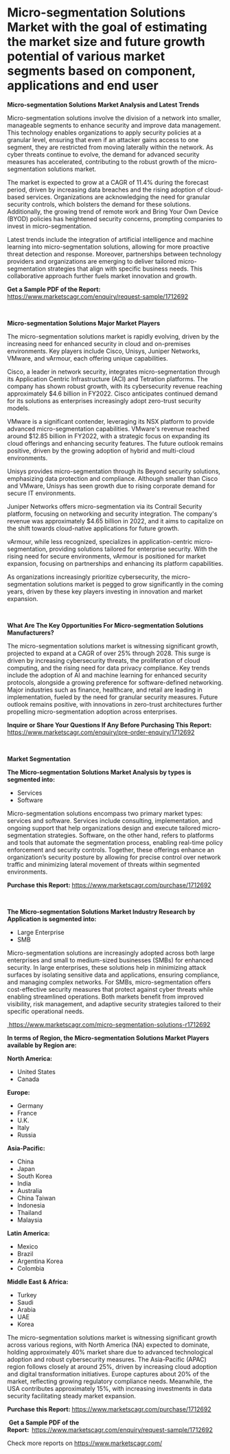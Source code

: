 <p><h1>Micro-segmentation Solutions Market with the goal of estimating the market size and future growth potential of various market segments based on component, applications and end user</h1></p><p><strong>Micro-segmentation Solutions Market Analysis and Latest Trends</strong></p>
<p><p>Micro-segmentation solutions involve the division of a network into smaller, manageable segments to enhance security and improve data management. This technology enables organizations to apply security policies at a granular level, ensuring that even if an attacker gains access to one segment, they are restricted from moving laterally within the network. As cyber threats continue to evolve, the demand for advanced security measures has accelerated, contributing to the robust growth of the micro-segmentation solutions market.</p><p>The market is expected to grow at a CAGR of 11.4% during the forecast period, driven by increasing data breaches and the rising adoption of cloud-based services. Organizations are acknowledging the need for granular security controls, which bolsters the demand for these solutions. Additionally, the growing trend of remote work and Bring Your Own Device (BYOD) policies has heightened security concerns, prompting companies to invest in micro-segmentation.</p><p>Latest trends include the integration of artificial intelligence and machine learning into micro-segmentation solutions, allowing for more proactive threat detection and response. Moreover, partnerships between technology providers and organizations are emerging to deliver tailored micro-segmentation strategies that align with specific business needs. This collaborative approach further fuels market innovation and growth.</p></p>
<p><strong>Get a Sample PDF of the Report:&nbsp;</strong> <a href="https://www.marketscagr.com/enquiry/request-sample/1712692?utm_campaign=1869&utm_medium=2&utm_source=Github&utm_content=ia&utm_term=11012025&utm_id=micro-segmentation-solutions">https://www.marketscagr.com/enquiry/request-sample/1712692</a></p>
<p>&nbsp;</p>
<p><strong>Micro-segmentation Solutions Major Market Players</strong></p>
<p><p>The micro-segmentation solutions market is rapidly evolving, driven by the increasing need for enhanced security in cloud and on-premises environments. Key players include Cisco, Unisys, Juniper Networks, VMware, and vArmour, each offering unique capabilities.</p><p>Cisco, a leader in network security, integrates micro-segmentation through its Application Centric Infrastructure (ACI) and Tetration platforms. The company has shown robust growth, with its cybersecurity revenue reaching approximately $4.6 billion in FY2022. Cisco anticipates continued demand for its solutions as enterprises increasingly adopt zero-trust security models.</p><p>VMware is a significant contender, leveraging its NSX platform to provide advanced micro-segmentation capabilities. VMware's revenue reached around $12.85 billion in FY2022, with a strategic focus on expanding its cloud offerings and enhancing security features. The future outlook remains positive, driven by the growing adoption of hybrid and multi-cloud environments.</p><p>Unisys provides micro-segmentation through its Beyond security solutions, emphasizing data protection and compliance. Although smaller than Cisco and VMware, Unisys has seen growth due to rising corporate demand for secure IT environments.</p><p>Juniper Networks offers micro-segmentation via its Contrail Security platform, focusing on networking and security integration. The company's revenue was approximately $4.65 billion in 2022, and it aims to capitalize on the shift towards cloud-native applications for future growth.</p><p>vArmour, while less recognized, specializes in application-centric micro-segmentation, providing solutions tailored for enterprise security. With the rising need for secure environments, vArmour is positioned for market expansion, focusing on partnerships and enhancing its platform capabilities.</p><p>As organizations increasingly prioritize cybersecurity, the micro-segmentation solutions market is pegged to grow significantly in the coming years, driven by these key players investing in innovation and market expansion.</p></p>
<p>&nbsp;</p>
<p><strong>What Are The Key Opportunities For Micro-segmentation Solutions Manufacturers?</strong></p>
<p><p>The micro-segmentation solutions market is witnessing significant growth, projected to expand at a CAGR of over 25% through 2028. This surge is driven by increasing cybersecurity threats, the proliferation of cloud computing, and the rising need for data privacy compliance. Key trends include the adoption of AI and machine learning for enhanced security protocols, alongside a growing preference for software-defined networking. Major industries such as finance, healthcare, and retail are leading in implementation, fueled by the need for granular security measures. Future outlook remains positive, with innovations in zero-trust architectures further propelling micro-segmentation adoption across enterprises.</p></p>
<p><strong>Inquire or Share Your Questions If Any Before Purchasing This Report:</strong> <a href="https://www.marketscagr.com/enquiry/pre-order-enquiry/1712692?utm_campaign=1869&utm_medium=2&utm_source=Github&utm_content=ia&utm_term=11012025&utm_id=micro-segmentation-solutions">https://www.marketscagr.com/enquiry/pre-order-enquiry/1712692</a></p>
<p>&nbsp;</p>
<p><strong>Market Segmentation</strong></p>
<p><strong>The Micro-segmentation Solutions Market Analysis by types is segmented into:</strong></p>
<p><ul><li>Services</li><li>Software</li></ul></p>
<p><p>Micro-segmentation solutions encompass two primary market types: services and software. Services include consulting, implementation, and ongoing support that help organizations design and execute tailored micro-segmentation strategies. Software, on the other hand, refers to platforms and tools that automate the segmentation process, enabling real-time policy enforcement and security controls. Together, these offerings enhance an organization’s security posture by allowing for precise control over network traffic and minimizing lateral movement of threats within segmented environments.</p></p>
<p><strong>Purchase this Report:&nbsp;</strong><a href="https://www.marketscagr.com/purchase/1712692?utm_campaign=1869&utm_medium=2&utm_source=Github&utm_content=ia&utm_term=11012025&utm_id=micro-segmentation-solutions">https://www.marketscagr.com/purchase/1712692</a></p>
<p>&nbsp;</p>
<p><strong>The Micro-segmentation Solutions Market Industry Research by Application is segmented into:</strong></p>
<p><ul><li>Large Enterprise</li><li>SMB</li></ul></p>
<p><p>Micro-segmentation solutions are increasingly adopted across both large enterprises and small to medium-sized businesses (SMBs) for enhanced security. In large enterprises, these solutions help in minimizing attack surfaces by isolating sensitive data and applications, ensuring compliance, and managing complex networks. For SMBs, micro-segmentation offers cost-effective security measures that protect against cyber threats while enabling streamlined operations. Both markets benefit from improved visibility, risk management, and adaptive security strategies tailored to their specific operational needs.</p></p>
<p><a href="https://www.marketscagr.com/micro-segmentation-solutions-r1712692?utm_campaign=1869&utm_medium=2&utm_source=Github&utm_content=ia&utm_term=11012025&utm_id=micro-segmentation-solutions">&nbsp;https://www.marketscagr.com/micro-segmentation-solutions-r1712692</a></p>
<p><strong>In terms of Region, the Micro-segmentation Solutions Market Players available by Region are:</strong></p>
<p>
    <p> <strong> North America: </strong>
        <ul>
            <li>United States</li>
            <li>Canada</li>
        </ul>
        </p> 
    <p> <strong> Europe: </strong>
        <ul>
            <li>Germany</li>
            <li>France</li>
            <li>U.K.</li>
            <li>Italy</li>
            <li>Russia</li>
        </ul>
        </p> 
    <p> <strong> Asia-Pacific: </strong>
        <ul>
            <li>China</li>
            <li>Japan</li>
            <li>South Korea</li>
            <li>India</li>
            <li>Australia</li>
            <li>China Taiwan</li>
            <li>Indonesia</li>
            <li>Thailand</li>
            <li>Malaysia</li>
        </ul>
        </p> 
    <p> <strong> Latin America: </strong>
        <ul>
            <li>Mexico</li>
            <li>Brazil</li>
            <li>Argentina Korea</li>
            <li>Colombia</li>
        </ul>
        </p> 
    <p> <strong> Middle East & Africa: </strong>
        <ul>
            <li>Turkey</li>
            <li>Saudi</li>
            <li>Arabia</li>
            <li>UAE</li>
            <li>Korea</li>
        </ul>
    </p>
    </p>
<p><p>The micro-segmentation solutions market is witnessing significant growth across various regions, with North America (NA) expected to dominate, holding approximately 40% market share due to advanced technological adoption and robust cybersecurity measures. The Asia-Pacific (APAC) region follows closely at around 25%, driven by increasing cloud adoption and digital transformation initiatives. Europe captures about 20% of the market, reflecting growing regulatory compliance needs. Meanwhile, the USA contributes approximately 15%, with increasing investments in data security facilitating steady market expansion.</p></p>
<p><strong>Purchase this Report: </strong><a href="https://www.marketscagr.com/purchase/1712692?utm_campaign=1869&utm_medium=2&utm_source=Github&utm_content=ia&utm_term=11012025&utm_id=micro-segmentation-solutions">https://www.marketscagr.com/purchase/1712692</a></p>
<p>&nbsp;<strong>Get a Sample PDF of the Report:&nbsp;&nbsp;</strong><a href="https://www.marketscagr.com/enquiry/request-sample/1712692?utm_campaign=1869&utm_medium=2&utm_source=Github&utm_content=ia&utm_term=11012025&utm_id=micro-segmentation-solutions">https://www.marketscagr.com/enquiry/request-sample/1712692</a></p>
<p><strong></strong></p>
<p>Check more reports on <a href="https://www.marketscagr.com/?utm_campaign=1869&utm_medium=2&utm_source=Github&utm_content=ia&utm_term=11012025&utm_id=micro-segmentation-solutions">https://www.marketscagr.com/</a></p>
